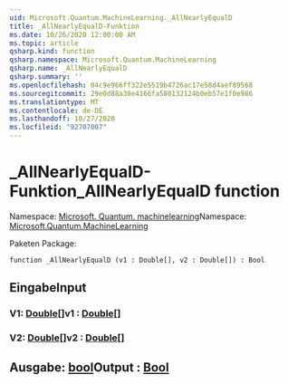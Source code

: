 ```yaml
---
uid: Microsoft.Quantum.MachineLearning._AllNearlyEqualD
title: _AllNearlyEqualD-Funktion
ms.date: 10/26/2020 12:00:00 AM
ms.topic: article
qsharp.kind: function
qsharp.namespace: Microsoft.Quantum.MachineLearning
qsharp.name: _AllNearlyEqualD
qsharp.summary: ''
ms.openlocfilehash: 04c9e966ff322e5519b4726ac17e58d4aef89568
ms.sourcegitcommit: 29e0d88a30e4166fa580132124b0eb57e1f0e986
ms.translationtype: MT
ms.contentlocale: de-DE
ms.lasthandoff: 10/27/2020
ms.locfileid: "92707007"
---
```

# <a name="_allnearlyequald-function"></a><span data-ttu-id="e5e0c-102">_AllNearlyEqualD-Funktion</span><span class="sxs-lookup"><span data-stu-id="e5e0c-102">_AllNearlyEqualD function</span></span>

<span data-ttu-id="e5e0c-103">Namespace: [Microsoft. Quantum. machinelearning](xref:Microsoft.Quantum.MachineLearning)</span><span class="sxs-lookup"><span data-stu-id="e5e0c-103">Namespace: [Microsoft.Quantum.MachineLearning](xref:Microsoft.Quantum.MachineLearning)</span></span>

<span data-ttu-id="e5e0c-104">Paketen [](https://nuget.org/packages/)</span><span class="sxs-lookup"><span data-stu-id="e5e0c-104">Package: [](https://nuget.org/packages/)</span></span>




```qsharp
function _AllNearlyEqualD (v1 : Double[], v2 : Double[]) : Bool
```


## <a name="input"></a><span data-ttu-id="e5e0c-105">Eingabe</span><span class="sxs-lookup"><span data-stu-id="e5e0c-105">Input</span></span>

### <a name="v1--double"></a><span data-ttu-id="e5e0c-106">V1: [Double](xref:microsoft.quantum.lang-ref.double)[]</span><span class="sxs-lookup"><span data-stu-id="e5e0c-106">v1 : [Double](xref:microsoft.quantum.lang-ref.double)[]</span></span>




### <a name="v2--double"></a><span data-ttu-id="e5e0c-107">V2: [Double](xref:microsoft.quantum.lang-ref.double)[]</span><span class="sxs-lookup"><span data-stu-id="e5e0c-107">v2 : [Double](xref:microsoft.quantum.lang-ref.double)[]</span></span>





## <a name="output--bool"></a><span data-ttu-id="e5e0c-108">Ausgabe: [bool](xref:microsoft.quantum.lang-ref.bool)</span><span class="sxs-lookup"><span data-stu-id="e5e0c-108">Output : [Bool](xref:microsoft.quantum.lang-ref.bool)</span></span>

